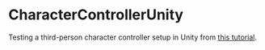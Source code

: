 # CharacterControllerUnity

Testing a third-person character controller setup in Unity from [this tutorial](https://www.youtube.com/watch?v=z_mJ_BjFqlU).
